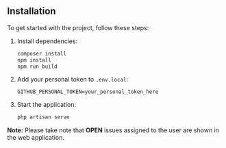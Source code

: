 ## Installation

To get started with the project, follow these steps:

1. Install dependencies:
   ```sh
   composer install
   npm install
   npm run build
   ```

2. Add your personal token to `.env.local`:
   ```
   GITHUB_PERSONAL_TOKEN=your_personal_token_here
   ```

3. Start the application:
   ```sh
   php artisan serve
   ```

**Note:** Please take note that **OPEN** issues assigned to the user are shown in the web application.

